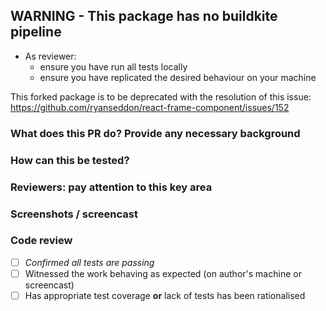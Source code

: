 ## WARNING - This package has no buildkite pipeline

- As reviewer:
  - ensure you have run all tests locally
  - ensure you have replicated the desired behaviour on your machine

This forked package is to be deprecated with the resolution of this issue: https://github.com/ryanseddon/react-frame-component/issues/152

### What does this PR do? Provide any necessary background

### How can this be tested?

### Reviewers: pay attention to this key area

### Screenshots / screencast

### Code review

- [ ] _Confirmed all tests are passing_
- [ ] Witnessed the work behaving as expected (on author's machine or screencast)
- [ ] Has appropriate test coverage **or** lack of tests has been rationalised
